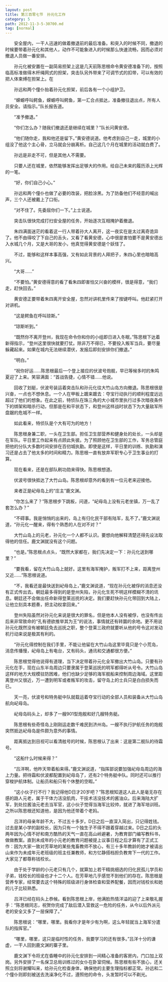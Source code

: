 ```yaml
---
layout: post
title: 第三百零七节　孙元化工作
category: 5
path: 2012-11-3-5-30700.md
tag: [normal]
---
```


　　安全屋内，一干人迅速的做着撤退前的最后准备。和突入的时候不同，撤退的时候要带着孙元化和其他人，动作不可能象进入的时候那么快速流畅，因而必须对撤退人员做一番安排。

　　孙元化被安置在一副简易担架上这是几天前陈思根命令黄安德准备下的，按照临高标准做得木杆绳网式的担架，突击队另外带来了可调节式的扣带，可以有效的把人体束缚在担架上。在

　　孙远和两个僮仆抬着孙元化担架，前后各有一个小组护卫。

　　“蝾螈呼叫鳄鱼，蝾螈呼叫鳄鱼，第一汇合点抵达，准备撤往退出点，所有人员安全。请指示。”队长报告道。

　　“准予撤退。”

　　“你们怎么办？随我们撤退还是继续在城里？”队长问黄安德。

　　“他们随你走，我和他还是留下。”黄安德说道。他考虑到自己一走，城里的小组没了他这个主心骨，立马就会分崩离析。自己这几个月在城里的活动就白费了。

　　孙远是非走不可，但是其他人不需要。

　　只要人还在城里，依然能够发挥出足够大的作用。给自己未来的履历添上光辉的一笔。

　　“好，你们自己小心。”

　　孙远和两个僮仆也做了必要的改装，把脸涂黑。为了防备他们不经意的喊出声，三个人还被戴上了口衔。

　　“对不住了。先委屈你们一下。”上士说道。

　　突击队很快完成打扫安全屋的任务，开始逐次互相掩护着撤退。

　　朱四满面迷茫的看着这一行人带着孙大人离开，这一夜实在是太过离奇诡异了。他不由得咬了下自己的舌头，又看了看黄安德，心中很是害怕要不是黄安德出入水城几个月，又是大哥的发小，他真觉得黄安德是个妖怪了。

　　不过，能够和这样本事高强，又有如此背景的人拜把子，朱四心里也暗暗高兴。

　　“大哥……”

　　“不要怕。”黄安德得意的看了看朱四即害怕又兴奋的模样，很是得意，“我们走，赶快回去。”

　　黄安德正要带着朱四离开安全屋，忽然对讲机里传来了按键呼叫。他赶紧打开对讲机。

　　“这是鳄鱼在呼叫琼斯。”

　　“琼斯听到。”

　　“既然你不离开登州，我现在命令你和你的小组即日进入冬眠，”陈思根下达着新得指示，“登州这里很快就要打仗。除非万不得已，不要投入叛军当兵，要尽量躲藏起来。如果在城内无法继续潜伏，发报后即刻安排你们撤退。”

　　“明白。”

　　“祝你好运……陈思根最后一个登上接应的伏波号炮舰，早已等候多时的朱鸣夏迎了上来。笑容满面：“首战告捷，心情不错……他说。

　　回收了划艇，伏波号装运着突击队和孙元化往大竹山岛方向撤退。陈思根很是兴奋，一点也不想休息。一个人在甲板上踱来踱去：夺宝行动执行的顺利程度远远超过了他们的想象。在此之前，特侦队在珠三角的大小城市里执行过多次暗夜条件下的绑架和暗杀行动，但那是在和平状态下，和登州这样战时状态下为大量敌军所盘踞的危城不一样。

　　如此看来，特侦队是个大有可为的地方！

　　陈思根身兼二职，一头在卫生部。担任卫生部营养和健身处的处长，一头却是在军队。平日里工作起来有点顾此失彼。为了照顾他在卫生部的工作，军务总管庭把他的分队大多数时间安排在百仞城执勤。即使是这样，平日里的训练、执勤和演习还是占去了他太多的时间和精力。陈思根一直有放弃军职专心于卫生事业的打算。

　　现在看来，还是在部队刷功勋来得快。陈思根想道。

　　伏波号很快抵达了大竹山岛。陈思根却意外的看到有一位元老来迎接他。

　　来者正是屺母岛上的“庄主”鹿文渊。

　　“你怎么来了？”陈思根步下跳板，问道，“屺母岛上没有元老坐镇，万一乱了套怎么办？”

　　“不碍事。我是悄悄的出来的，岛上有归化民干部有陆军，乱不了。”鹿文渊说道，“孙元化一醒来，得有个熟悉的人在对不对？”

　　大竹山岛上的元老，孙元化一个人都不认识。要想向他解释清楚还得先设法取得他的信任。鹿文渊就没有这个问题。

　　“也是。”陈思根点点头，“既然大家都在，我们先决定一下：孙元化送到哪里？”

　　“要我看，留在大竹山岛上就好。这里有海军掩护，叛军打不上来，距离登州又近……”陈思根说道。

　　“不，我看还是最快送到屺母岛上，”鹿文渊说道，“现在孙元化被俘的消息还没有正式传出去。朝廷最多得到的是登州失陷，孙元化生死不明这样模糊不清的讯息。朝廷还不会做出任命新得登莱巡抚的决定。我们要赶快孙元化带回到大陆上，让他立刻具本题奏，把主动权拿回来。”

　　登州失陷虽然对孙元化来说是很大的罪名，但是他本人没有被俘，也没有传出后来非常致命的“孔有德欲推举其为王”的说法，事情就还有转圜的余地。更不用说孙元化既然没有被朝廷免去巡抚之职，整个登莱三政府就要听从他的号令这对发动机行动来说是极其有利的。

　　“孙元化得控制在我们手里，不能让他留在大竹山岛这里毕竟只是个小荒岛，消息传播慢，屺母岛上有电台，又有码头，通讯和交通都很方便。”

　　陈思根觉得他说得有道理，当下决定带着孙元化全军撤出大竹山岛。只要有孙元化在手，现在山东半岛周边只要隶属于登莱巡抚的明军都得听从号令。大竹山岛这样的地方大规模驻防困难，他们也缺少足够的海军舰船来控制周边海域。这里距离登州又很近，万一遭到明军或者叛军的攻击，留守岛上的士兵只是白白损失而已。

　　天一亮，伏波号和特务艇中队就载运着夺宝行动的全部人员和装备从大竹山岛航向屺母岛。

　　屺母岛码头上，却多了一艘901型炮舰和好几艘特务艇。

　　陈思根有些奇怪岛上刚刚运走数千难民到济州岛。一艘不执行护航任务的炮舰突然抵达屺母岛是件颇为意外的事情。

　　距离抵达到目视可以看清舷号的时候，陈思根认了出来：这是第二舰队的待霜号。

　　“这船什么时候来得？”

　　“吕洋啊，他昨天带着船来得。”鹿文渊说道，“指挥部说要加强屺母岛周边的海上力量。把待霜和伏波都配置到屺母岛了，还有2个特务艇中队。同时还可以推行穿梭护航体制。让船员和船只有个休整的空暇。”

　　“这小伙子行不行？我记得他D日才20岁吧？”陈思根知道这人此人是毫无存在感的路人元老，属于干体力活没肌肉，干技术活没技术的酱油众。后来海陆大扩军，到处拉酱油元老去当军官，这小伙子觉得当海军比较帅，就进了海军培训班。之所以陈思根还知道他，是因为他还带着个老妈。

　　吕洋的母亲年龄不大，不过五十多岁。D日之后一直深入简出，只记得姓钱。过去是某小学的副校长，因为只有一个独生子不得不跟着穿越过来。D日之后的头两年因为心情不好和南方酷热的天气一直在高山岭避暑，为教育部门编写教科书，做做教案。直到未成年的小元老的教育问题被提上议事日程之后才算有了正式工作：因为大家一致对芳草地的某些鬼畜教师不放心，有三十多年教龄的她才被请出山来作为未成年元老班级的班主任兼教师，和方忆静搭档担负教育下一代的工作。大家见了都尊称钱校长。

　　由于处于学龄的小元老只有几个，就算加上若干精挑细选的归化民孤儿学员和子弟，钱校长的班级也才十二个人。在芳草地几乎感觉不到他们的存在。陈思根是营养专家，经常要去这个特殊的班级进行身体检查和营养配餐，因而对钱校长和她的儿子比较熟悉。

　　吕洋已经在码头上恭候。看到陈思根上岸，他满脸热情洋溢的迎了上来敬礼握手：“陈思根同志，祝贺你完成了敌后潜入营救这一危险的任务，从今以后外派元老的安全又多了一层保障了。”

　　陈思根说：“哪里，哪里。我看你才是年少有为啊，这么年轻就当上海军分遣队的指挥官。”

　　“哪里，哪里，这只是临时性的任务，我要学习的还有很多。”吕洋十分的谦虚，一干人回到鹿文渊的寨子里。

　　鹿文渊下令将尤在昏睡中的孙元化安排到一间精心准备的客房内，门口加上双岗。另外安排了一名保卫总局训练过的女仆在卧室伺候。陈思根有些不放心，还关照立刻将谢耀叫来，给孙元化检查身体，确保他的主要生理指标都正常。孙远和二个僮仆则即刻被送去洗澡净化不过，遵照他的命令，头发暂时可以不剃光。
